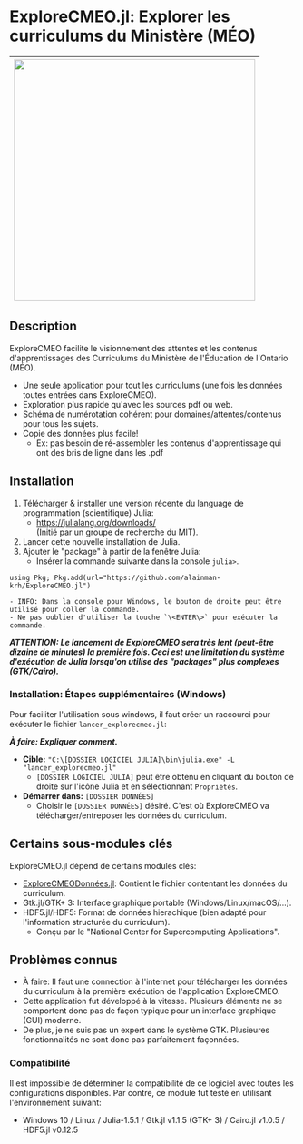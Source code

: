 # ExploreCMEO.jl: Explorer les curriculums du Ministère (MÉO)

| <img src="://raw.githubusercontent.com/alainman-krh/ExploreCMEODonnees.jl/master/images/ExploreCMEO_fleche.png" width="425"> |
| :---: |

## Description

ExploreCMEO facilite le visionnement des attentes et les contenus d'apprentissages des Curriculums du Ministère de l'Éducation de l'Ontario (MÉO).
 - Une seule application pour tout les curriculums (une fois les données toutes entrées dans ExploreCMEO).
 - Exploration plus rapide qu'avec les sources pdf ou web.
 - Schéma de numérotation cohérent pour domaines/attentes/contenus pour tous les sujets.
 - Copie des données plus facile!
   - Ex: pas besoin de ré-assembler les contenus d'apprentissage qui ont des bris de ligne dans les .pdf

## Installation
 1. Télécharger & installer une version récente du language de programmation (scientifique) Julia:
    - <https://julialang.org/downloads/></br>
(Initié par un groupe de recherche du MIT).
 1. Lancer cette nouvelle installation de Julia.
 1. Ajouter le "package" à partir de la fenêtre Julia:
    - Insérer la commande suivante dans la console `julia>`.
```
using Pkg; Pkg.add(url="https://github.com/alainman-krh/ExploreCMEO.jl")
```
    - INFO: Dans la console pour Windows, le bouton de droite peut être utilisé pour coller la commande.
    - Ne pas oublier d'utiliser la touche `\<ENTER\>` pour exécuter la commande.

***ATTENTION: Le lancement de ExploreCMEO sera très lent (peut-être dizaine de minutes) la première fois. Ceci est une limitation du système d'exécution de Julia lorsqu'on utilise des "packages" plus complexes (GTK/Cairo).***

### Installation: Étapes supplémentaires (Windows)
Pour faciliter l'utilisation sous windows, il faut créer un raccourci pour exécuter le fichier `lancer_explorecmeo.jl`:

***À faire: Expliquer comment.***

 - **Cible:** `"C:\[DOSSIER LOGICIEL JULIA]\bin\julia.exe" -L "lancer_explorecmeo.jl"`
   - `[DOSSIER LOGICIEL JULIA]` peut être obtenu en cliquant du bouton de droite sur l'icône Julia et en sélectionnant `Propriétés`.
 - **Démarrer dans:** `[DOSSIER DONNÉES]`
   - Choisir le `[DOSSIER DONNÉES]` désiré. C'est où ExploreCMEO va télécharger/entreposer les données du curriculum.

## Certains sous-modules clés
ExploreCMEO.jl dépend de certains modules clés:
 - [ExploreCMEODonnées.jl](https://github.com/alainman-krh/ExploreCMEODonnees.jl): Contient le fichier contentant les données du curriculum.
 - Gtk.jl/GTK+ 3: Interface graphique portable (Windows/Linux/macOS/...).
 - HDF5.jl/HDF5: Format de données hierachique (bien adapté pour l'information structurée du curriculum).
   - Conçu par le "National Center for Supercomputing Applications".

<a name="ProbConnus"></a>
## Problèmes connus
 - À faire: Il faut une connection à l'internet pour télécharger les données du curriculum à la première exécution de l'application ExploreCMEO.
 - Cette application fut développé à la vitesse. Plusieurs éléments ne se comportent donc pas de façon typique pour un interface graphique (GUI) moderne.
 - De plus, je ne suis pas un expert dans le système GTK. Plusieures fonctionnalités ne sont donc pas parfaitement façonnées.

### Compatibilité

Il est impossible de déterminer la compatibilité de ce logiciel avec toutes les configurations disponibles.  Par contre, ce module fut testé en utilisant l'environnement suivant:

- Windows 10 / Linux / Julia-1.5.1 / Gtk.jl v1.1.5 (GTK+ 3) / Cairo.jl v1.0.5 / HDF5.jl v0.12.5
